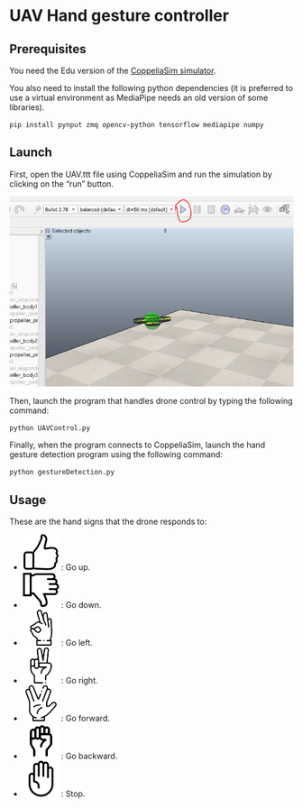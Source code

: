 # UAV Hand gesture controller

## Prerequisites

You need the Edu version of the [CoppeliaSim simulator](https://www.coppeliarobotics.com/downloads). 

You also need to install the following python dependencies (it is preferred to use a virtual environment as MediaPipe needs an old version of some libraries).

```
pip install pynput zmq opencv-python tensorflow mediapipe numpy
```

## Launch

First, open the UAV.ttt file using CoppeliaSim and run the simulation by clicking on the “run”
button.

![screenshot](https://github.com/Bloemenstraat/CoppeliaSim-Drone-Control/blob/main/docs/example.png)

Then, launch the program that handles drone control by typing the following command:

```
python UAVControl.py
```

Finally, when the program connects to CoppeliaSim, launch the hand gesture detection program
using the following command:

```
python gestureDetection.py
```
## Usage

These are the hand signs that the drone responds to:

- ![Thumbs up](https://github.com/Bloemenstraat/CoppeliaSim-Drone-Control/blob/main/docs/up.png) : Go up.
- ![Thumbs down](https://github.com/Bloemenstraat/CoppeliaSim-Drone-Control/blob/main/docs/down.png) : Go down.
- ![Ok Sign](https://github.com/Bloemenstraat/CoppeliaSim-Drone-Control/blob/main/docs/ok.png) : Go left.
- ![Two](https://github.com/Bloemenstraat/CoppeliaSim-Drone-Control/blob/main/docs/two.png) : Go right.
- ![Vulcan salute](https://github.com/Bloemenstraat/CoppeliaSim-Drone-Control/blob/main/docs/vulcan.png) : Go forward.
- ![Fist](https://github.com/Bloemenstraat/CoppeliaSim-Drone-Control/blob/main/docs/fist.png) : Go backward.
- ![Palm](https://github.com/Bloemenstraat/CoppeliaSim-Drone-Control/blob/main/docs/hand.png) : Stop.
